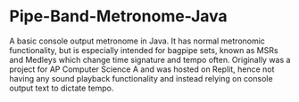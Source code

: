 # Pipe-Band-Metronome-Java
A basic console output metronome in Java. It has normal metronomic functionality, but is especially intended for bagpipe sets, known as MSRs and Medleys which change time signature and tempo often. Originally was a project for AP Computer Science A and was hosted on Replit, hence not having any sound playback functionality and instead relying on console output text to dictate tempo.
